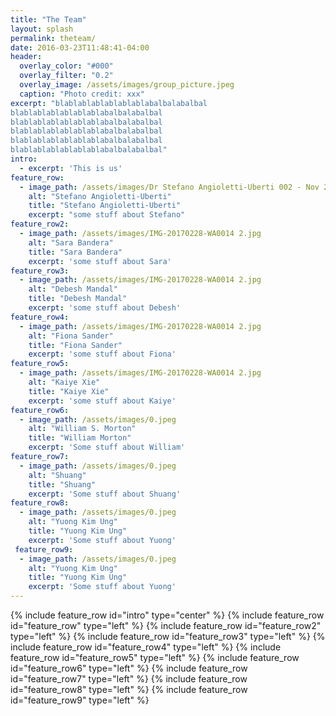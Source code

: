 ```yaml
---
title: "The Team"
layout: splash
permalink: theteam/
date: 2016-03-23T11:48:41-04:00
header:
  overlay_color: "#000"
  overlay_filter: "0.2"
  overlay_image: /assets/images/group_picture.jpeg
  caption: "Photo credit: xxx"
excerpt: "blablablablablablablabalbalabalbal
blablablablablablablabalbalabalbal
blablablablablablablabalbalabalbal
blablablablablablablabalbalabalbal
blablablablablablablabalbalabalbal
blablablablablablablabalbalabalbal"
intro: 
  - excerpt: 'This is us'
feature_row:
  - image_path: /assets/images/Dr Stefano Angioletti-Uberti 002 - Nov 2016-1.jpg
    alt: "Stefano Angioletti-Uberti"
    title: "Stefano Angioletti-Uberti"
    excerpt: "some stuff about Stefano"
feature_row2:
  - image_path: /assets/images/IMG-20170228-WA0014 2.jpg
    alt: "Sara Bandera"
    title: "Sara Bandera"
    excerpt: 'some stuff about Sara'
feature_row3:
  - image_path: /assets/images/IMG-20170228-WA0014 2.jpg
    alt: "Debesh Mandal"
    title: "Debesh Mandal"
    excerpt: 'some stuff about Debesh'
feature_row4:
  - image_path: /assets/images/IMG-20170228-WA0014 2.jpg
    alt: "Fiona Sander"
    title: "Fiona Sander"
    excerpt: 'some stuff about Fiona'
feature_row5:
  - image_path: /assets/images/IMG-20170228-WA0014 2.jpg
    alt: "Kaiye Xie"
    title: "Kaiye Xie"
    excerpt: 'some stuff about Kaiye'
feature_row6:
  - image_path: /assets/images/0.jpeg
    alt: "William S. Morton"
    title: "William Morton"
    excerpt: 'Some stuff about William'
feature_row7:
  - image_path: /assets/images/0.jpeg
    alt: "Shuang"
    title: "Shuang"
    excerpt: 'Some stuff about Shuang'
feature_row8:
  - image_path: /assets/images/0.jpeg
    alt: "Yuong Kim Ung"
    title: "Yuong Kim Ung"
    excerpt: 'Some stuff about Yuong'
 feature_row9:
  - image_path: /assets/images/0.jpeg
    alt: "Yuong Kim Ung"
    title: "Yuong Kim Ung"
    excerpt: 'Some stuff about Yuong'
---
```


{% include feature_row id="intro" type="center" %}
{% include feature_row id="feature_row" type="left" %}
{% include feature_row id="feature_row2" type="left" %}
{% include feature_row id="feature_row3" type="left" %}
{% include feature_row id="feature_row4" type="left" %}
{% include feature_row id="feature_row5" type="left" %}
{% include feature_row id="feature_row6" type="left" %}
{% include feature_row id="feature_row7" type="left" %}
{% include feature_row id="feature_row8" type="left" %}
{% include feature_row id="feature_row9" type="left" %}
